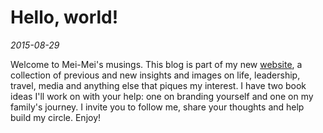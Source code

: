 # Hello, world!
*2015-08-29*

Welcome to Mei-Mei's musings. This blog is part of my new [website](http://meimeikirk.com), a collection of previous and new insights and images on life, leadership, travel, media and anything else that piques my interest. I have two book ideas I'll work on with your help: one on branding yourself and one on my family's journey. I invite you to follow me, share your thoughts and help build my circle. Enjoy!
